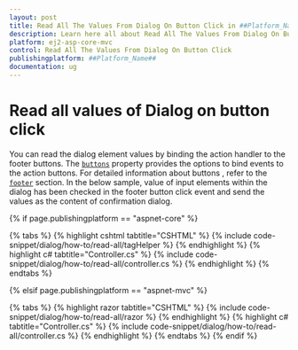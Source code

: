```yaml
---
layout: post
title: Read All The Values From Dialog On Button Click in ##Platform_Name## Dialog Component
description: Learn here all about Read All The Values From Dialog On Button Click in Syncfusion ##Platform_Name## Dialog component and more.
platform: ej2-asp-core-mvc
control: Read All The Values From Dialog On Button Click
publishingplatform: ##Platform_Name##
documentation: ug
---
```



# Read all values of Dialog on button click

You can read the dialog element values by binding the action handler to the footer buttons. The [`buttons`](https://help.syncfusion.com/cr/aspnetcore-js2/Syncfusion.EJ2.Popups.Dialog.html#Syncfusion_EJ2_Popups_Dialog_Buttons) property provides the options to bind events to the action buttons.
For detailed information about buttons , refer to the [`footer`](https://help.syncfusion.com/cr/aspnetcore-js2/Syncfusion.EJ2.Popups.Dialog.html#Syncfusion_EJ2_Popups_Dialog_FooterTemplate) section.
In the below sample, value of input elements within the dialog has been checked in the footer button click event and send the values as the content of confirmation dialog.

{% if page.publishingplatform == "aspnet-core" %}

{% tabs %}
{% highlight cshtml tabtitle="CSHTML" %}
{% include code-snippet/dialog/how-to/read-all/tagHelper %}
{% endhighlight %}
{% highlight c# tabtitle="Controller.cs" %}
{% include code-snippet/dialog/how-to/read-all/controller.cs %}
{% endhighlight %}
{% endtabs %}

{% elsif page.publishingplatform == "aspnet-mvc" %}

{% tabs %}
{% highlight razor tabtitle="CSHTML" %}
{% include code-snippet/dialog/how-to/read-all/razor %}
{% endhighlight %}
{% highlight c# tabtitle="Controller.cs" %}
{% include code-snippet/dialog/how-to/read-all/controller.cs %}
{% endhighlight %}
{% endtabs %}
{% endif %}

